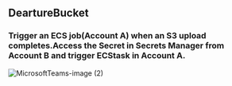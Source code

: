 ## DeartureBucket

### Trigger an ECS job(Account A) when an S3 upload completes.Access the Secret in Secrets Manager from Account B and trigger ECStask in Account A.

![MicrosoftTeams-image (2)](https://github.com/nitaigouranga/DeartureBucket/assets/134625966/7fc9cd2e-9284-4adf-8a75-6958295e8ddc)
